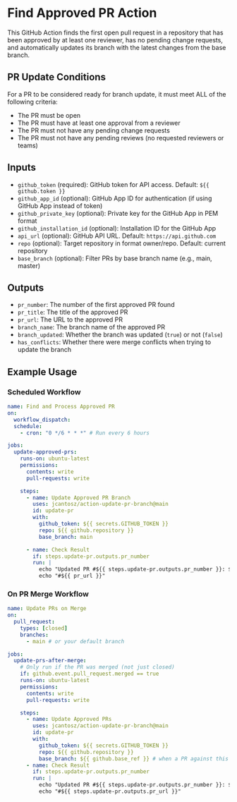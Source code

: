 # Find Approved PR Action

This GitHub Action finds the first open pull request in a repository that has been approved by at least one reviewer, has no pending change requests, and automatically updates its branch with the latest changes from the base branch.

## PR Update Conditions

For a PR to be considered ready for branch update, it must meet ALL of the following criteria:

- The PR must be open
- The PR must have at least one approval from a reviewer
- The PR must not have any pending change requests
- The PR must not have any pending reviews (no requested reviewers or teams)

## Inputs

- `github_token` (required): GitHub token for API access. Default: `${{ github.token }}`
- `github_app_id` (optional): GitHub App ID for authentication (if using GitHub App instead of token)
- `github_private_key` (optional): Private key for the GitHub App in PEM format
- `github_installation_id` (optional): Installation ID for the GitHub App
- `api_url` (optional): GitHub API URL. Default: `https://api.github.com`
- `repo` (optional): Target repository in format owner/repo. Default: current repository
- `base_branch` (optional): Filter PRs by base branch name (e.g., main, master)

## Outputs

- `pr_number`: The number of the first approved PR found
- `pr_title`: The title of the approved PR
- `pr_url`: The URL to the approved PR
- `branch_name`: The branch name of the approved PR
- `branch_updated`: Whether the branch was updated (`true`) or not (`false`)
- `has_conflicts`: Whether there were merge conflicts when trying to update the branch

## Example Usage

### Scheduled Workflow

```yaml
name: Find and Process Approved PR
on:
  workflow_dispatch:
  schedule:
    - cron: "0 */6 * * *" # Run every 6 hours

jobs:
  update-approved-prs:
    runs-on: ubuntu-latest
    permissions:
      contents: write
      pull-requests: write

    steps:
      - name: Update Approved PR Branch
        uses: jcantosz/action-update-pr-branch@main
        id: update-pr
        with:
          github_token: ${{ secrets.GITHUB_TOKEN }}
          repo: ${{ github.repository }}
          base_branch: main

      - name: Check Result
        if: steps.update-pr.outputs.pr_number
        run: |
          echo "Updated PR #${{ steps.update-pr.outputs.pr_number }}: ${{ steps.update-pr.outputs.pr_title }}"
          echo "#${{ pr_url }}"
```

### On PR Merge Workflow

```yaml
name: Update PRs on Merge
on:
  pull_request:
    types: [closed]
    branches:
      - main # or your default branch

jobs:
  update-prs-after-merge:
    # Only run if the PR was merged (not just closed)
    if: github.event.pull_request.merged == true
    runs-on: ubuntu-latest
    permissions:
      contents: write
      pull-requests: write

    steps:
      - name: Update Approved PRs
        uses: jcantosz/action-update-pr-branch@main
        id: update-pr
        with:
          github_token: ${{ secrets.GITHUB_TOKEN }}
          repo: ${{ github.repository }}
          base_branch: ${{ github.base_ref }} # when a PR against this ref is closed, update other prs that target the same branch
      - name: Check Result
        if: steps.update-pr.outputs.pr_number
        run: |
          echo "Updated PR #${{ steps.update-pr.outputs.pr_number }}: ${{ steps.update-pr.outputs.pr_title }}"
          echo "#${{ steps.update-pr.outputs.pr_url }}"
```
